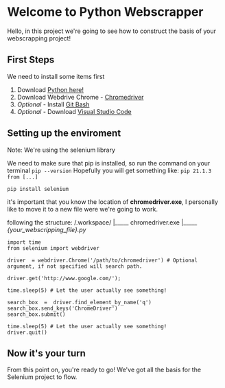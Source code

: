 # Welcome to Python Webscrapper

Hello, in this project we're going to see how to construct the basis of your webscrapping project!

## First Steps
We need to install some items first

 1. Download [Python here!](https://www.python.org/downloads/)
 2. Download Webdrive Chrome - [Chromedriver](https://chromedriver.chromium.org/home)
 3. *Optional* - Install [Git Bash](https://git-scm.com/downloads)
 4. *Optional* - Download [Visual Studio Code](https://code.visualstudio.com/)

## Setting up the enviroment

Note: We're using the selenium library

We need to make sure that pip is installed, so run the command on your terminal
`pip --version`
Hopefully you will get something like: 
`pip 21.1.3 from [...]`

`pip install selenium`

it's important that you know the location of **chromedriver.exe**, I personally like to move it to a new file were we're going to work.

following the structure:
/.workspace/
|_____ chromedriver.exe
|_____ *{your_webscripping_file}.py*

    import time
    from selenium import webdriver
    
    driver  = webdriver.Chrome('/path/to/chromedriver') # Optional argument, if not specified will search path.
    
    driver.get('http://www.google.com/');
    
    time.sleep(5) # Let the user actually see something!
    
    search_box  =  driver.find_element_by_name('q')
    search_box.send_keys('ChromeDriver')
    search_box.submit()
    
    time.sleep(5) # Let the user actually see something!
    driver.quit()


## Now it's your turn
From this point on, you're ready to go!
We've got all the basis for the Selenium project to flow.
